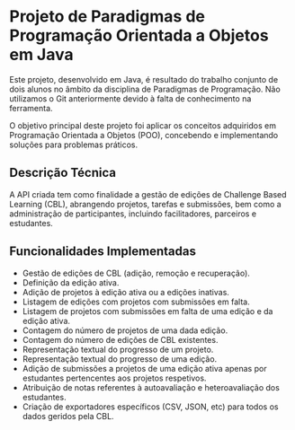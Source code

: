 # Projeto de Paradigmas de Programação Orientada a Objetos em Java

Este projeto, desenvolvido em Java, é resultado do trabalho conjunto de dois alunos no âmbito da disciplina de Paradigmas de Programação. Não utilizamos o Git anteriormente devido à falta de conhecimento na ferramenta.

O objetivo principal deste projeto foi aplicar os conceitos adquiridos em Programação Orientada a Objetos (POO), concebendo e implementando soluções para problemas práticos.

## Descrição Técnica

A API criada tem como finalidade a gestão de edições de Challenge Based Learning (CBL), abrangendo projetos, tarefas e submissões, bem como a administração de participantes, incluindo facilitadores, parceiros e estudantes.

## Funcionalidades Implementadas

- Gestão de edições de CBL (adição, remoção e recuperação).
- Definição da edição ativa.
- Adição de projetos à edição ativa ou a edições inativas.
- Listagem de edições com projetos com submissões em falta.
- Listagem de projetos com submissões em falta de uma edição e da edição ativa.
- Contagem do número de projetos de uma dada edição.
- Contagem do número de edições de CBL existentes.
- Representação textual do progresso de um projeto.
- Representação textual do progresso de uma edição.
- Adição de submissões a projetos de uma edição ativa apenas por estudantes pertencentes aos projetos respetivos.
- Atribuição de notas referentes à autoavaliação e heteroavaliação dos estudantes.
- Criação de exportadores específicos (CSV, JSON, etc) para todos os dados geridos pela CBL.




